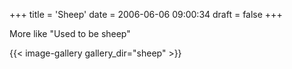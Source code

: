 +++
title = 'Sheep'
date = 2006-06-06 09:00:34
draft = false
+++

More like "Used to be sheep"


{{< image-gallery gallery_dir="sheep" >}}